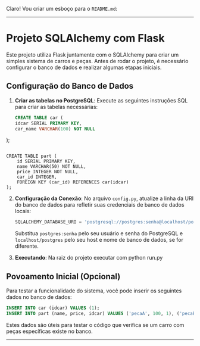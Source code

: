 Claro! Vou criar um esboço para o `README.md`:

---

# Projeto SQLAlchemy com Flask

Este projeto utiliza Flask juntamente com o SQLAlchemy para criar um simples sistema de carros e peças. Antes de rodar o projeto, é necessário configurar o banco de dados e realizar algumas etapas iniciais.

## Configuração do Banco de Dados

1. **Criar as tabelas no PostgreSQL**:
    Execute as seguintes instruções SQL para criar as tabelas necessárias:

    ``` sql
   CREATE TABLE car (
   	idcar SERIAL PRIMARY KEY,
    car_name VARCHAR(100) NOT NULL
);
```

CREATE TABLE part (
    id SERIAL PRIMARY KEY,
    name VARCHAR(50) NOT NULL,
    price INTEGER NOT NULL,
    car_id INTEGER,
    FOREIGN KEY (car_id) REFERENCES car(idcar)
);
```
    

2. **Configuração da Conexão**:
    No arquivo `config.py`, atualize a linha da URI do banco de dados para refletir suas credenciais de banco de dados locais:

    ```python
    SQLALCHEMY_DATABASE_URI = 'postgresql://postgres:senha@localhost/postgres'
    ```

    Substitua `postgres:senha` pelo seu usuário e senha do PostgreSQL e `localhost/postgres` pelo seu host e nome de banco de dados, se for diferente.


3. **Executando**:
    Na raiz do projeto executar com python run.py



## Povoamento Inicial (Opcional)

Para testar a funcionalidade do sistema, você pode inserir os seguintes dados no banco de dados:

```sql
INSERT INTO car (idcar) VALUES (1);
INSERT INTO part (name, price, idcar) VALUES ('pecaA', 100, 1), ('pecaB', 200, 1);
```

Estes dados são úteis para testar o código que verifica se um carro com peças específicas existe no banco.

---

